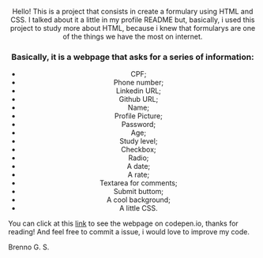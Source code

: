 <p align = 'center'>
Hello! 
This is a project that consists in create a formulary using HTML and CSS. I talked about it a little in my profile README but, basically, i used this project to study more about HTML, because i knew that formularys are one of the things we have the most on internet. 
</p>

<div align = 'center' > 
<h3>Basically, it is a webpage that asks for a series of information: </h3>

- CPF;
- Phone number;
- Linkedin URL;
- Github URL;
- Name;
- Profile Picture;
- Password;
- Age;
- Study level;
- Checkbox;
- Radio;
- A date;
- A rate;
- Textarea for comments;
- Submit buttom;
- A cool background;
- A little CSS.
</div>

You can click at this [link](https://codepen.io/greatti/pen/LYbvrjX) to see the webpage on codepen.io, thanks for reading! And feel free to commit a issue, i would love to improve my code. 

Brenno G. S.


